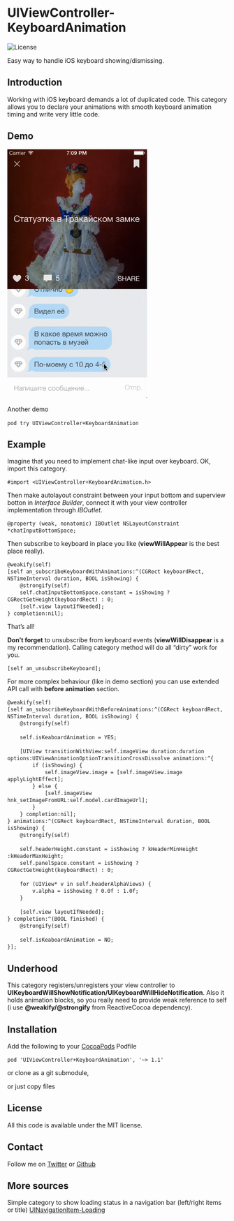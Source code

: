 UIViewController-KeyboardAnimation
==================================
![License](http://img.shields.io/badge/license-MIT-green.svg?style=flat)

Easy way to handle iOS keyboard showing/dismissing. 

## Introduction
Working with iOS keyboard demands a lot of duplicated code. This category allows you to declare your animations with smooth keyboard animation timing and write very little code.

## Demo
![KeyboardAnimationDemo](https://raw.githubusercontent.com/Just-/demo/master/kb_anim_demo.gif)

Another demo 

`pod try UIViewController+KeyboardAnimation`

## Example
Imagine that you need to implement chat-like input over keyboard. OK, import this category.

    #import <UIViewController+KeyboardAnimation.h>

Then make autolayout constraint between your input bottom and superview botton in *Interface Builder*, connect it with your view controller implementation through *IBOutlet*.

    @property (weak, nonatomic) IBOutlet NSLayoutConstraint *chatInputBottomSpace;

Then subscribe to keyboard in place you like (**viewWillAppear** is the best place really).

```
@weakify(self)
[self an_subscribeKeyboardWithAnimations:^(CGRect keyboardRect, NSTimeInterval duration, BOOL isShowing) {
    @strongify(self)    
    self.chatInputBottomSpace.constant = isShowing ?  CGRectGetHeight(keyboardRect) : 0;
    [self.view layoutIfNeeded];
} completion:nil];
```

That’s all! 

**Don’t forget** to unsubscribe from keyboard events (**viewWillDisappear** is a my recommendation). Calling category method will do all “dirty” work for you.

    [self an_unsubscribeKeyboard];

For more complex behaviour (like in demo section) you can use extended API call with **before animation** section.

```
@weakify(self)
[self an_subscribeKeyboardWithBeforeAnimations:^(CGRect keyboardRect, NSTimeInterval duration, BOOL isShowing) {
    @strongify(self)
    
    self.isKeaboardAnimation = YES;
    
    [UIView transitionWithView:self.imageView duration:duration options:UIViewAnimationOptionTransitionCrossDissolve animations:^{
        if (isShowing) {
            self.imageView.image = [self.imageView.image applyLightEffect];
        } else {
            [self.imageView hnk_setImageFromURL:self.model.cardImageUrl];
        }
    } completion:nil];
} animations:^(CGRect keyboardRect, NSTimeInterval duration, BOOL isShowing) {
    @strongify(self)
    
    self.headerHeight.constant = isShowing ? kHeaderMinHeight :kHeaderMaxHeight;
    self.panelSpace.constant = isShowing ?  CGRectGetHeight(keyboardRect) : 0;
    
    for (UIView* v in self.headerAlphaViews) {
        v.alpha = isShowing ? 0.0f : 1.0f;
    }
    
    [self.view layoutIfNeeded];
} completion:^(BOOL finished) {
    @strongify(self)
    
    self.isKeaboardAnimation = NO;
}];
```

## Underhood

This category registers/unregisters your view controller to **UIKeyboardWillShowNotification/UIKeyboardWillHideNotification**. Also it holds animation blocks, so you really need to provide weak reference to self (i use **@weakify/@strongify** from ReactiveCocoa dependency).

## Installation

Add the following to your [CocoaPods](http://cocoapods.org/) Podfile

    pod 'UIViewController+KeyboardAnimation', '~> 1.1'

or clone as a git submodule,

or just copy files

## License

All this code is available under the MIT license.

## Contact

Follow me on [Twitter](https://twitter.com/Anton_Gaenko) or [Github](https://github.com/Just-)

## More sources 

Simple category to show loading status in a navigation bar (left/right items or title) [UINavigationItem-Loading](https://github.com/Just-/UINavigationItem-Loading)
